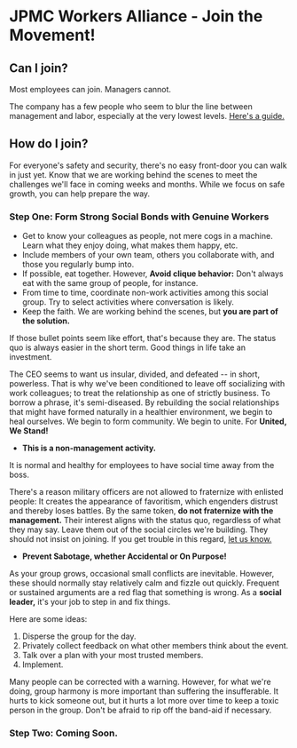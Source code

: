 # JPMC Workers Alliance - Join the Movement!

## Can I join?

Most employees can join. Managers cannot.

The company has a few people who seem to blur the line between management and labor,
especially at the very lowest levels. [Here's a guide.](/mgr)


## How do I join?

For everyone's safety and security, there's no easy front-door you can walk in just yet.
Know that we are working behind the scenes to meet the challenges we'll face in coming weeks and months.
While we focus on safe growth, you can help prepare the way.

### Step One: Form Strong Social Bonds with Genuine Workers

* Get to know your colleagues as people, not mere cogs in a machine. Learn what they enjoy doing, what makes them happy, etc.
* Include members of your own team, others you collaborate with, and those you regularly bump into.
* If possible, eat together. However, **Avoid clique behavior:** Don't always eat with the same group of people, for instance.
* From time to time, coordinate non-work activities among this social group. Try to select activities where conversation is likely.
* Keep the faith. We are working behind the scenes, but **you are part of the solution.**

If those bullet points seem like effort, that's because they are.
The status quo is always easier in the short term.
Good things in life take an investment.

The CEO seems to want us insular, divided, and defeated -- in short, powerless.
That is why we've been conditioned to leave off socializing with work colleagues;
to treat the relationship as one of strictly business. To borrow a phrase, it's semi-diseased.
By rebuilding the social relationships that might have formed naturally in a healthier environment,
we begin to heal ourselves. We begin to form community. We begin to unite. For **United, We Stand!**


* **This is a non-management activity.**

It is normal and healthy for employees to have social time away from the boss.

There's a reason military officers are not allowed to fraternize with enlisted people:
It creates the appearance of favoritism, which engenders distrust and thereby loses battles.
By the same token, **do not fraternize with the management.**
Their interest aligns with the status quo, regardless of what they may say.
Leave them out of the social circles we're building.
They should not insist on joining. If you get trouble in this regard,
[let us know.](/contact)


* **Prevent Sabotage, whether Accidental or On Purpose!**

As your group grows, occasional small conflicts are inevitable. However,
these should normally stay relatively calm and fizzle out quickly.
Frequent or sustained arguments are a red flag that something is wrong.
As a **social leader,** it's your job to step in and fix things.

Here are some ideas:

1. Disperse the group for the day.
2. Privately collect feedback on what other members think about the event.
3. Talk over a plan with your most trusted members.
4. Implement.

Many people can be corrected with a warning. However, for what we're doing,
group harmony is more important than suffering the insufferable. It hurts to
kick someone out, but it hurts a lot more over time to keep a toxic person in
the group. Don't be afraid to rip off the band-aid if necessary.


### Step Two: Coming Soon.


